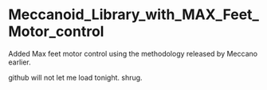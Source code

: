 # Meccanoid_Library_with_MAX_Feet_Motor_control
Added Max feet motor control using the methodology released by Meccano earlier. 


github will not let me load tonight. shrug.
